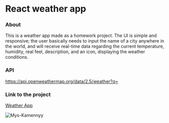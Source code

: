 # React weather app

### About

This is a weather app made as a homework project. The UI is simple and responsive; the user basically needs to input the name of a city anywhere in the world, and will receive real-time data regarding the current temperature, humidity, real feel, description, and an icon, displaying the weather conditions.

### API

https://api.openweathermap.org/data/2.5/weather?q=

### Link to the project
[Weather App](https://d10-react-weather-webapp.pages.dev/ "Enjoy!")

![Mys-Kamennyy](https://user-images.githubusercontent.com/77921037/206266647-159a24e3-ae85-4ccf-8c96-a3b5b09f10f3.PNG)
